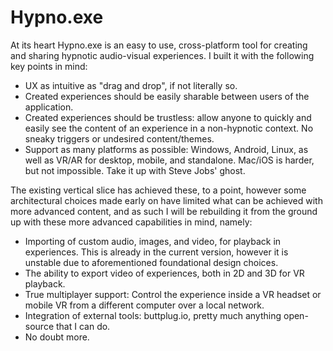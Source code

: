 # Hypno.exe

At its heart Hypno.exe is an easy to use, cross-platform tool for creating and sharing hypnotic audio-visual experiences. I built it with the following key points in mind:

- UX as intuitive as "drag and drop", if not literally so.
- Created experiences should be easily sharable between users of the application.
- Created experiences should be trustless: allow anyone to quickly and easily see the content of an experience in a non-hypnotic context. No sneaky triggers or undesired content/themes.
- Support as many platforms as possible: Windows, Android, Linux, as well as VR/AR for desktop, mobile, and standalone. Mac/iOS is harder, but not impossible. Take it up with Steve Jobs' ghost.

The existing vertical slice has achieved these, to a point, however some architectural choices made early on have limited what can be achieved with more advanced content, and as such I will be rebuilding it from the ground up with these more advanced capabilities in mind, namely:

- Importing of custom audio, images, and video, for playback in experiences. This is already in the current version, however it is unstable due to aforementioned foundational design choices.
- The ability to export video of experiences, both in 2D and 3D for VR playback.
- True multiplayer support: Control the experience inside a VR headset or mobile VR from a different computer over a local network.
- Integration of external tools: buttplug.io, pretty much anything open-source that I can do.
- No doubt more.


